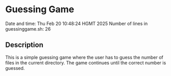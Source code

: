 # Guessing Game
Date and time: Thu Feb 20 10:48:24 HGMT 2025
Number of lines in guessinggame.sh: 26

## Description
This is a simple guessing game where the user has to guess the number of files in the current directory.
The game continues until the correct number is guessed.
